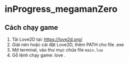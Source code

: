 # inProgress_megamanZero
## Cách chạy game

1. Tải Love2D tại: https://love2d.org/
2. Giải nén hoặc cài đặt Love2D, thêm PATH cho file .exe
3. Mở terminal, vào thư mục chứa file `main.lua`
4. Gỗ lệnh chạy game: love .
